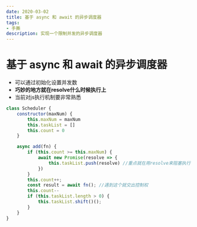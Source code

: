 ```yaml
---
date: 2020-03-02
title: 基于 async 和 await 的异步调度器
tags:
- 手撕
description: 实现一个限制并发的异步调度器
---
```

# 基于 async 和 await 的异步调度器

- 可以通过初始化设置并发数
- **巧妙的地方就在resolve什么时候执行上**
- 当前对js执行机制要非常熟悉

```js
class Scheduler {
    constructor(maxNum) {
        this.maxNum = maxNum
        this.taskList = []
        this.count = 0
    }

    async add(fn) {
        if (this.count >= this.maxNum) {
            await new Promise(resolve => {
                this.taskList.push(resolve) //重点就在用resolve来阻塞执行
            })
        }
        this.count++;
        const result = await fn(); //遇到这个就交出控制权
        this.count--
        if (this.taskList.length > 0) {
            this.taskList.shift()();
        }
    }
}
```
